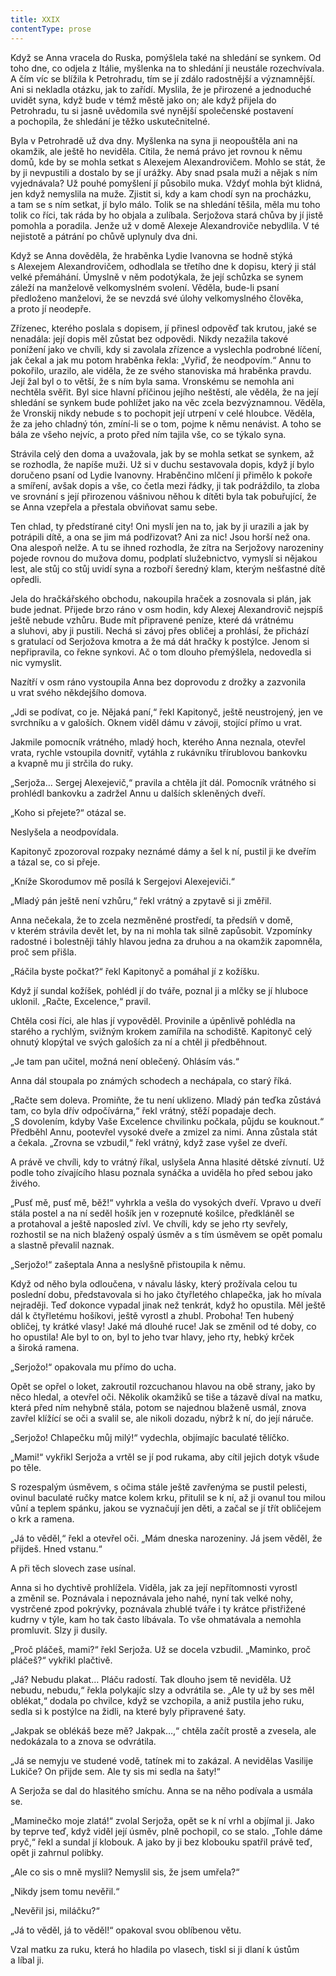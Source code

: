 ```yaml
---
title: XXIX
contentType: prose
---
```


<section>

Když se Anna vracela do Ruska, pomýšlela také na shledání se synkem. Od toho dne, co odjela z Itálie, myšlenka na to shledání ji neustále rozechvívala. A čím víc se blížila k Petrohradu, tím se jí zdálo radostnější a významnější. Ani si nekladla otázku, jak to zařídí. Myslila, že je přirozené a jednoduché uvidět syna, když bude v témž městě jako on; ale když přijela do Petrohradu, tu si jasně uvědomila své nynější společenské postavení a pochopila, že shledání je těžko uskutečnitelné.

Byla v Petrohradě už dva dny. Myšlenka na syna ji neopouštěla ani na okamžik, ale ještě ho neviděla. Cítila, že nemá právo jet rovnou k němu domů, kde by se mohla setkat s Alexejem Alexandrovičem. Mohlo se stát, že by ji nevpustili a dostalo by se jí urážky. Aby snad psala muži a nějak s ním vyjednávala? Už pouhé pomyšlení jí působilo muka. Vždyť mohla být klidná, jen když nemyslila na muže. Zjistit si, kdy a kam chodí syn na procházku, a tam se s ním setkat, jí bylo málo. Tolik se na shledání těšila, měla mu toho tolik co říci, tak ráda by ho objala a zulíbala. Serjožova stará chůva by jí jistě pomohla a poradila. Jenže už v domě Alexeje Alexandroviče nebydlila. V té nejistotě a pátrání po chůvě uplynuly dva dni.

Když se Anna dověděla, že hraběnka Lydie Ivanovna se hodně stýká s Alexejem Alexandrovičem, odhodlala se třetího dne k dopisu, který ji stál velké přemáhání. Úmyslně v něm podotýkala, že její schůzka se synem záleží na manželově velkomyslném svolení. Věděla, bude-li psaní předloženo manželovi, že se nevzdá své úlohy velkomyslného člověka, a proto jí neodepře.

Zřízenec, kterého poslala s dopisem, jí přinesl odpověď tak krutou, jaké se nenadála: její dopis měl zůstat bez odpovědi. Nikdy nezažila takové ponížení jako ve chvíli, kdy si zavolala zřízence a vyslechla podrobné líčení, jak čekal a jak mu potom hraběnka řekla: „Vyřiď, že neodpovím.“ Annu to pokořilo, urazilo, ale viděla, že ze svého stanoviska má hraběnka pravdu. Její žal byl o to větší, že s ním byla sama. Vronskému se nemohla ani nechtěla svěřit. Byl sice hlavní příčinou jejího neštěstí, ale věděla, že na její shledání se synkem bude pohlížet jako na věc zcela bezvýznamnou. Věděla, že Vronskij nikdy nebude s to pochopit její utrpení v celé hloubce. Věděla, že za jeho chladný tón, zmíní-li se o tom, pojme k němu nenávist. A toho se bála ze všeho nejvíc, a proto před ním tajila vše, co se týkalo syna.

Strávila celý den doma a uvažovala, jak by se mohla setkat se synkem, až se rozhodla, že napíše muži. Už si v duchu sestavovala dopis, když jí bylo doručeno psaní od Lydie Ivanovny. Hraběnčino mlčení ji přimělo k pokoře a smíření, avšak dopis a vše, co četla mezi řádky, ji tak podráždilo, ta zloba ve srovnání s její přirozenou vášnivou něhou k dítěti byla tak pobuřující, že se Anna vzepřela a přestala obviňovat samu sebe.

Ten chlad, ty předstírané city! Oni myslí jen na to, jak by ji urazili a jak by potrápili dítě, a ona se jim má podřizovat? Ani za nic! Jsou horší než ona. Ona alespoň nelže. A tu se ihned rozhodla, že zítra na Serjožovy narozeniny pojede rovnou do mužova domu, podplatí služebnictvo, vymyslí si nějakou lest, ale stůj co stůj uvidí syna a rozboří šeredný klam, kterým nešťastné dítě opředli.

Jela do hračkářského obchodu, nakoupila hraček a zosnovala si plán, jak bude jednat. Přijede brzo ráno v osm hodin, kdy Alexej Alexandrovič nejspíš ještě nebude vzhůru. Bude mít připravené peníze, které dá vrátnému a sluhovi, aby ji pustili. Nechá si závoj přes obličej a prohlásí, že přichází s gratulací od Serjožova kmotra a že má dát hračky k postýlce. Jenom si nepřipravila, co řekne synkovi. Ač o tom dlouho přemýšlela, nedovedla si nic vymyslit.

Nazítří v osm ráno vystoupila Anna bez doprovodu z drožky a zazvonila u vrat svého někdejšího domova.

„Jdi se podívat, co je. Nějaká paní,“ řekl Kapitonyč, ještě ne­ustro­jený, jen ve svrchníku a v galoších. Oknem viděl dámu v závoji, stojící přímo u vrat.

Jakmile pomocník vrátného, mladý hoch, kterého Anna neznala, otevřel vrata, rychle vstoupila dovnitř, vytáhla z rukávníku třírublovou bankovku a kvapně mu ji strčila do ruky.

„Serjoža… Sergej Alexejevič,“ pravila a chtěla jít dál. Pomocník vrátného si prohlédl bankovku a zadržel Annu u dalších skleněných dveří.

„Koho si přejete?“ otázal se.

Neslyšela a neodpovídala.

Kapitonyč zpozoroval rozpaky neznámé dámy a šel k ní, pustil ji ke dveřím a tázal se, co si přeje.

„Kníže Skorodumov mě posílá k Sergejovi Alexejeviči.“

„Mladý pán ještě není vzhůru,“ řekl vrátný a zpytavě si ji změřil.

Anna nečekala, že to zcela nezměněné prostředí, ta předsíň v domě, v kterém strávila devět let, by na ni mohla tak silně zapůsobit. Vzpomínky radostné i bolestněji táhly hlavou jedna za druhou a na okamžik zapomněla, proč sem přišla.

„Ráčila byste počkat?“ řekl Kapitonyč a pomáhal jí z kožíšku.

Když jí sundal kožíšek, pohlédl jí do tváře, poznal ji a mlčky se jí hluboce uklonil. „Račte, Excelence,“ pravil.

Chtěla cosi říci, ale hlas jí vypověděl. Provinile a úpěnlivě pohlédla na starého a rychlým, svižným krokem zamířila na schodiště. Kapitonyč celý ohnutý klopýtal ve svých galoších za ní a chtěl ji předběhnout.

„Je tam pan učitel, možná není oblečený. Ohlásím vás.“

Anna dál stoupala po známých schodech a nechápala, co starý říká.

„Račte sem doleva. Promiňte, že tu není uklizeno. Mladý pán teďka zůstává tam, co byla dřív odpočívárna,“ řekl vrátný, stěží popadaje dech. „S dovolením, kdyby Vaše Excelence chvilinku počkala, půjdu se kouknout.“ Předběhl Annu, pootevřel vysoké dveře a zmizel za nimi. Anna zůstala stát a čekala. „Zrovna se vzbudil,“ řekl vrátný, když zase vyšel ze dveří.

A právě ve chvíli, kdy to vrátný říkal, uslyšela Anna hlasité dětské zívnutí. Už podle toho zívajícího hlasu poznala synáčka a uviděla ho před sebou jako živého.

„Pusť mě, pusť mě, běž!“ vyhrkla a vešla do vysokých dveří. Vpravo u dveří stála postel a na ní seděl hošík jen v rozepnuté košilce, předkláněl se a protahoval a ještě naposled zívl. Ve chvíli, kdy se jeho rty sevřely, rozhostil se na nich blažený ospalý úsměv a s tím úsměvem se opět pomalu a slastně převalil naznak.

„Serjožo!“ zašeptala Anna a neslyšně přistoupila k němu.

Když od něho byla odloučena, v návalu lásky, který prožívala celou tu poslední dobu, představovala si ho jako čtyřletého chlapečka, jak ho mívala nejraději. Teď dokonce vypadal jinak než tenkrát, když ho opustila. Měl ještě dál k čtyřletému hošíkovi, ještě vyrostl a zhubl. Proboha! Ten hubený obličej, ty krátké vlasy! Jaké má dlouhé ruce! Jak se změnil od té doby, co ho opustila! Ale byl to on, byl to jeho tvar hlavy, jeho rty, hebký krček a široká ramena.

„Serjožo!“ opakovala mu přímo do ucha.

Opět se opřel o loket, zakroutil rozcuchanou hlavou na obě strany, jako by něco hledal, a otevřel oči. Několik okamžiků se tiše a tázavě díval na matku, která před ním nehybně stála, potom se najednou blaženě usmál, znova zavřel klížící se oči a svalil se, ale nikoli dozadu, nýbrž k ní, do její náruče.

„Serjožo! Chlapečku můj milý!“ vydechla, objímajíc baculaté tělíčko.

„Mami!“ vykřikl Serjoža a vrtěl se jí pod rukama, aby cítil jejich dotyk všude po těle.

S rozespalým úsměvem, s očima stále ještě zavřenýma se pustil pelesti, ovinul baculaté ručky matce kolem krku, přitulil se k ní, až ji ovanul tou milou vůní a teplem spánku, jakou se vyznačují jen děti, a začal se jí třít obličejem o krk a ramena.

„Já to věděl,“ řekl a otevřel oči. „Mám dneska narozeniny. Já jsem věděl, že přijdeš. Hned vstanu.“

A při těch slovech zase usínal.

Anna si ho dychtivě prohlížela. Viděla, jak za její nepřítomnosti vyrostl a změnil se. Poznávala i nepoznávala jeho nahé, nyní tak velké nohy, vystrčené zpod pokrývky, poznávala zhublé tváře i ty krátce přistřižené kudrny v týle, kam ho tak často líbávala. To vše ohmatávala a nemohla promluvit. Slzy ji dusily.

„Proč pláčeš, mami?“ řekl Serjoža. Už se docela vzbudil. „Maminko, proč pláčeš?“ vykřikl plačtivě.

„Já? Nebudu plakat… Pláču radostí. Tak dlouho jsem tě neviděla. Už nebudu, nebudu,“ řekla polykajíc slzy a odvrátila se. „Ale ty už by ses měl oblékat,“ dodala po chvilce, když se vzchopila, a aniž pustila jeho ruku, sedla si k postýlce na židli, na které byly připravené šaty.

„Jakpak se oblékáš beze mě? Jakpak…,“ chtěla začít prostě a zvesela, ale nedokázala to a znova se odvrátila.

„Já se nemyju ve studené vodě, tatínek mi to zakázal. A nevidělas Vasilije Lukiče? On přijde sem. Ale ty sis mi sedla na šaty!“

A Serjoža se dal do hlasitého smíchu. Anna se na něho podívala a usmála se.

„Maminečko moje zlatá!“ zvolal Serjoža, opět se k ní vrhl a objímal ji. Jako by teprve teď, když viděl její úsměv, plně pochopil, co se stalo. „Tohle dáme pryč,“ řekl a sundal jí klobouk. A jako by ji bez klobouku spatřil právě teď, opět ji zahrnul polibky.

„Ale co sis o mně myslil? Nemyslil sis, že jsem umřela?“

„Nikdy jsem tomu nevěřil.“

„Nevěřil jsi, miláčku?“

„Já to věděl, já to věděl!“ opakoval svou oblíbenou větu.

Vzal matku za ruku, která ho hladila po vlasech, tiskl si ji dlaní k ústům a líbal ji.

</section>
